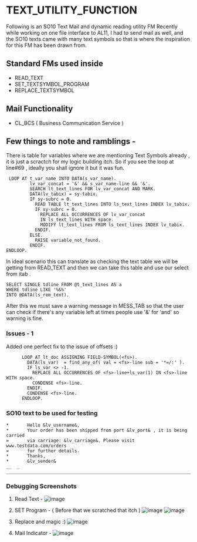 # TEXT_UTILITY_FUNCTION
Following is an SO10 Text Mail and dynamic reading utility FM 
Recently while working on one file interface to AL11, I had to send mail as well, and the SO10 texts came with many text symbols so that is where the inspiration for this FM has been drawn from.

## Standard FMs used inside 
* READ_TEXT
* SET_TEXTSYMBOL_PROGRAM
* REPLACE_TEXTSYMBOL

## Mail Functionality 
* CL_BCS ( Business Communication Service )

## Few things to note and ramblings - 
   There is table for variables where we are mentioning Text Symbols already , it is just a scractch for my logic 
   building itch. So if you see the loop at line#69 , ideally you shall ignore it but it was fun.

   ```abap
    LOOP AT t_var_name INTO DATA(s_var_name).
            lv_var_concat = '&' && s_var_name-line && '&'.
            SEARCH lt_text_lines FOR lv_var_concat AND MARK.
            DATA(lv_tabix) = sy-tabix.
            IF sy-subrc = 0.
              READ TABLE lt_text_lines INTO ls_text_lines INDEX lv_tabix.
              IF sy-subrc = 0.
                REPLACE ALL OCCURRENCES OF lv_var_concat
                IN ls_text_lines WITH space.
                MODIFY lt_text_lines FROM ls_text_lines INDEX lv_tabix.
              ENDIF.
            ELSE.
              RAISE variable_not_found.
            ENDIF.
   ENDLOOP.
   ```

   In ideal scenario this can translate as checking the text table we will be getting from READ_TEXT
   and then we can take this table and use our select from itab .

   ```abap
   SELECT SINGLE tdline FROM @t_text_lines AS a
   WHERE tdline LIKE '%&%'
   INTO @DATA(ls_rem_text).
   ```
   After this we must save a warning message in MESS_TAB so that the user can check if there's any variable left
   at times people use '&' for 'and' so warning is fine.

### Issues - 1 

Added one perfect fix to the issue of offsets :) 

```abap
      LOOP AT lt_doc ASSIGNING FIELD-SYMBOL(<fs>).
        DATA(ls_var)  = find_any_of( val = <fs>-line sub = '*=/:' ).
        IF ls_var <> -1.
          REPLACE ALL OCCURRENCES OF <fs>-line+ls_var(1) IN <fs>-line WITH space.
          CONDENSE <fs>-line.
        ENDIF.
        CONDENSE <fs>-line.
      ENDLOOP.
```

### SO10 text to be used for testing 
```
*	 	Hello &lv_username&,
*	 	Your order has been shipped from port &lv_port& , it is being carried
=	 	via carriage: &lv_carriage&. Please visit www.testdata.com/orders
=	 	for further details.
*	 	Thanks,
*	 	&lv_sender&
__	_	________________________________________________________________________
```

### Debugging Screenshots

1. Read Text -
![image](https://github.com/user-attachments/assets/478cd6fb-723d-4cf3-9e70-58d08e3e3ac9)

2. SET Program - ( Before that we scratched that itch )
![image](https://github.com/user-attachments/assets/f7c890c1-2667-4e94-bfd2-ebce5b763cbb)
![image](https://github.com/user-attachments/assets/a3c03743-fa33-4263-b100-0161bd1e8fb6)

4. Replace and magic :)
![image](https://github.com/user-attachments/assets/9f28da69-375c-4373-b67a-026e99e60f8b)

5. Mail Indicator -
![image](https://github.com/user-attachments/assets/006988dd-c9ec-4ef0-8ff0-232b29986fca)







   
